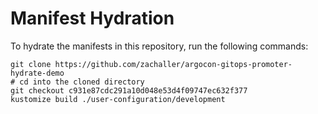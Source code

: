 # Manifest Hydration

To hydrate the manifests in this repository, run the following commands:

```shell
git clone https://github.com/zachaller/argocon-gitops-promoter-hydrate-demo
# cd into the cloned directory
git checkout c931e87cdc291a10d048e53d4f09747ec632f377
kustomize build ./user-configuration/development
```
